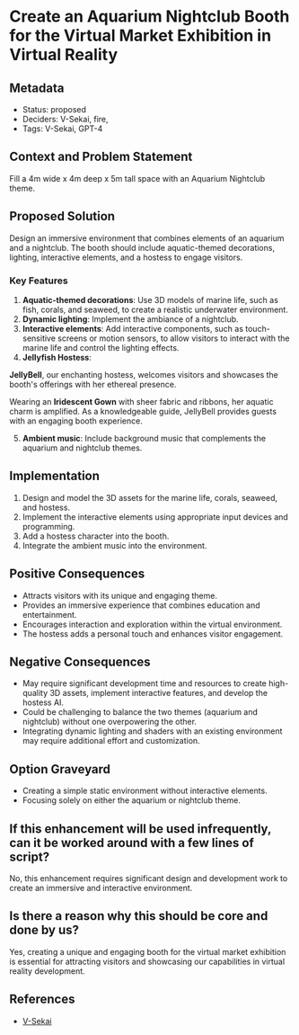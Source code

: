 # Create an Aquarium Nightclub Booth for the Virtual Market Exhibition in Virtual Reality

## Metadata

- Status: proposed <!-- draft | proposed | rejected | accepted | deprecated | superseded by -->
- Deciders: V-Sekai, fire,
- Tags: V-Sekai, GPT-4

## Context and Problem Statement

Fill a 4m wide x 4m deep x 5m tall space with an Aquarium Nightclub theme.

## Proposed Solution

Design an immersive environment that combines elements of an aquarium and a nightclub. The booth should include aquatic-themed decorations, lighting, interactive elements, and a hostess to engage visitors.

### Key Features

1. **Aquatic-themed decorations**: Use 3D models of marine life, such as fish, corals, and seaweed, to create a realistic underwater environment.
2. **Dynamic lighting**: Implement the ambiance of a nightclub.
3. **Interactive elements**: Add interactive components, such as touch-sensitive screens or motion sensors, to allow visitors to interact with the marine life and control the lighting effects.
4. **Jellyfish Hostess**:

**JellyBell**, our enchanting hostess, welcomes visitors and showcases the booth's offerings with her ethereal presence.

Wearing an **Iridescent Gown** with sheer fabric and ribbons, her aquatic charm is amplified. As a knowledgeable guide, JellyBell provides guests with an engaging booth experience.

5. **Ambient music**: Include background music that complements the aquarium and nightclub themes.

## Implementation

1. Design and model the 3D assets for the marine life, corals, seaweed, and hostess.
2. Implement the interactive elements using appropriate input devices and programming.
3. Add a hostess character into the booth.
4. Integrate the ambient music into the environment.

## Positive Consequences

- Attracts visitors with its unique and engaging theme.
- Provides an immersive experience that combines education and entertainment.
- Encourages interaction and exploration within the virtual environment.
- The hostess adds a personal touch and enhances visitor engagement.

## Negative Consequences

- May require significant development time and resources to create high-quality 3D assets, implement interactive features, and develop the hostess AI.
- Could be challenging to balance the two themes (aquarium and nightclub) without one overpowering the other.
- Integrating dynamic lighting and shaders with an existing environment may require additional effort and customization.

## Option Graveyard

- Creating a simple static environment without interactive elements.
- Focusing solely on either the aquarium or nightclub theme.

## If this enhancement will be used infrequently, can it be worked around with a few lines of script?

No, this enhancement requires significant design and development work to create an immersive and interactive environment.

## Is there a reason why this should be core and done by us?

Yes, creating a unique and engaging booth for the virtual market exhibition is essential for attracting visitors and showcasing our capabilities in virtual reality development.

## References

- [V-Sekai](https://v-sekai.org/)
